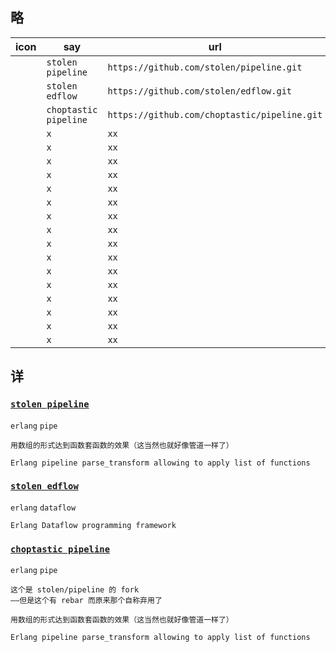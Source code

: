 
## 略

|icon|say|url|
|---|---|---|
|![]()|`stolen pipeline`|`https://github.com/stolen/pipeline.git`|
|![]()|`stolen edflow`|`https://github.com/stolen/edflow.git`|
|![]()|`choptastic pipeline`|`https://github.com/choptastic/pipeline.git`|
|![]()|`x`|`xx`|
|![]()|`x`|`xx`|
|![]()|`x`|`xx`|
|![]()|`x`|`xx`|
|![]()|`x`|`xx`|
|![]()|`x`|`xx`|
|![]()|`x`|`xx`|
|![]()|`x`|`xx`|
|![]()|`x`|`xx`|
|![]()|`x`|`xx`|
|![]()|`x`|`xx`|
|![]()|`x`|`xx`|
|![]()|`x`|`xx`|
|![]()|`x`|`xx`|
|![]()|`x`|`xx`|
|![]()|`x`|`xx`|



## 详


### [`stolen pipeline`](https://github.com/stolen/pipeline.git)

`erlang` `pipe`

~~~
用数组的形式达到函数套函数的效果（这当然也就好像管道一样了）

Erlang pipeline parse_transform allowing to apply list of functions
~~~

### [`stolen edflow`](https://github.com/stolen/edflow.git)

`erlang` `dataflow`

~~~
Erlang Dataflow programming framework
~~~

### [`choptastic pipeline`](https://github.com/choptastic/pipeline.git)

`erlang` `pipe`

~~~
这个是 stolen/pipeline 的 fork   
——但是这个有 rebar 而原来那个自称弃用了

用数组的形式达到函数套函数的效果（这当然也就好像管道一样了）

Erlang pipeline parse_transform allowing to apply list of functions
~~~

